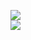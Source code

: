 [![](https://img.shields.io/badge/Made%20With-Github%20Spray-lightgrey.svg?style=for-the-badge&logo=github)](https://github.com/Annihil/github-spray#8878)  
[![](https://i.imgur.com/2DrTn0Z.gif)](https://github.com/Annihil/github-spray)